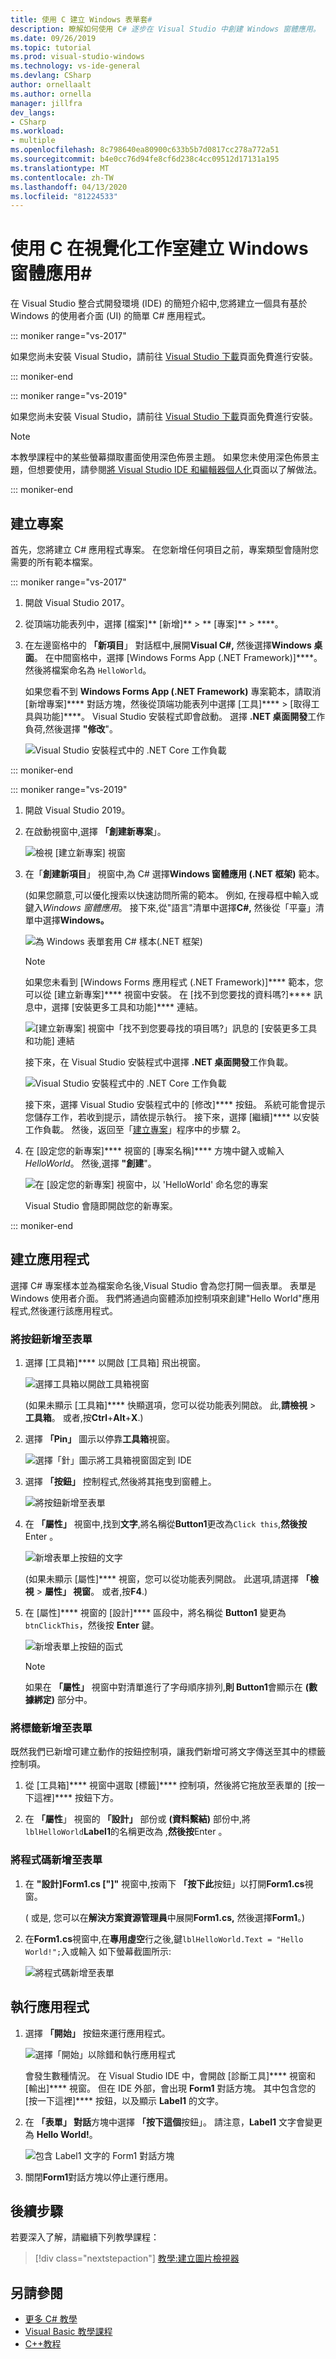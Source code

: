 ```yaml
---
title: 使用 C 建立 Windows 表單套#
description: 瞭解如何使用 C# 逐步在 Visual Studio 中創建 Windows 窗體應用。
ms.date: 09/26/2019
ms.topic: tutorial
ms.prod: visual-studio-windows
ms.technology: vs-ide-general
ms.devlang: CSharp
author: ornellaalt
ms.author: ornella
manager: jillfra
dev_langs:
- CSharp
ms.workload:
- multiple
ms.openlocfilehash: 8c798640ea80900c633b5b7d0817cc278a772a51
ms.sourcegitcommit: b4e0cc76d94fe8cf6d238c4cc09512d17131a195
ms.translationtype: MT
ms.contentlocale: zh-TW
ms.lasthandoff: 04/13/2020
ms.locfileid: "81224533"
---
```

# <a name="create-a-windows-forms-app-in-visual-studio-with-c"></a>使用 C 在視覺化工作室建立 Windows 窗體應用#

在 Visual Studio 整合式開發環境 (IDE) 的簡短介紹中,您將建立一個具有基於 Windows 的使用者介面 (UI) 的簡單 C# 應用程式。

::: moniker range="vs-2017"

如果您尚未安裝 Visual Studio，請前往 [Visual Studio 下載](https://visualstudio.microsoft.com/vs/older-downloads/?utm_medium=microsoft&utm_source=docs.microsoft.com&utm_campaign=vs+2017+download)頁面免費進行安裝。

::: moniker-end

::: moniker range="vs-2019"

如果您尚未安裝 Visual Studio，請前往 [Visual Studio 下載](https://visualstudio.microsoft.com/downloads)頁面免費進行安裝。

> [!NOTE]
> 本教學課程中的某些螢幕擷取畫面使用深色佈景主題。 如果您未使用深色佈景主題，但想要使用，請參閱[將 Visual Studio IDE 和編輯器個人化](../ide/quickstart-personalize-the-ide.md)頁面以了解做法。

::: moniker-end

## <a name="create-a-project"></a>建立專案

首先，您將建立 C# 應用程式專案。 在您新增任何項目之前，專案類型會隨附您需要的所有範本檔案。

::: moniker range="vs-2017"

1. 開啟 Visual Studio 2017。

1. 從頂端功能表列中，選擇 [檔案]** [新增]** > ** [專案]** > ****。

1. 在左邊窗格中的 **「新項目**」 對話框中,展開**Visual C#,** 然後選擇**Windows 桌面**。 在中間窗格中，選擇 [Windows Forms App (.NET Framework)]****。 然後將檔案命名為 `HelloWorld`。

     如果您看不到 **Windows Forms App (.NET Framework)** 專案範本，請取消 [新增專案]**** 對話方塊，然後從頂端功能表列中選擇 [工具]**** > [取得工具與功能]****。 Visual Studio 安裝程式即會啟動。 選擇 **.NET 桌面開發**工作負荷,然後選擇 **"修改**"。

     ![Visual Studio 安裝程式中的 .NET Core 工作負載](../ide/media/install-dot-net-desktop-env.png)

::: moniker-end

::: moniker range="vs-2019"

1. 開啟 Visual Studio 2019。

1. 在啟動視窗中,選擇 **「創建新專案**」。

   ![檢視 [建立新專案] 視窗](../get-started/media/vs-2019/create-new-project-dark-theme.png)

1. 在「**創建新項目**」 視窗中,為 C# 選擇**Windows 窗體應用 (.NET 框架)** 範本。

   (如果您願意,可以優化搜索以快速訪問所需的範本。 例如, 在搜尋框中輸入或鍵入*Windows 窗體應用*。 接下來,從"語言"清單中選擇**C#,** 然後從「平臺」清單中選擇**Windows。**  

   ![為 Windows 表單套用 C# 樣本(.NET 框架)](../get-started/csharp/media/vs-2019/csharp-create-new-winforms-project-nonfiltered.png)

   > [!NOTE]
   > 如果您未看到 [Windows Forms 應用程式 (.NET Framework)]**** 範本，您可以從 [建立新專案]**** 視窗中安裝。 在 [找不到您要找的資料嗎?]**** 訊息中，選擇 [安裝更多工具和功能]**** 連結。
   >
   > ![[建立新專案] 視窗中「找不到您要尋找的項目嗎?」訊息的 [安裝更多工具和功能] 連結](../get-started/media/vs-2019/not-finding-what-looking-for.png)
   >
   > 接下來，在 Visual Studio 安裝程式中選擇 **.NET 桌面開發**工作負載。
   >
   > ![Visual Studio 安裝程式中的 .NET Core 工作負載](../ide/media/install-dot-net-desktop-env.png)
   >
   > 接下來，選擇 Visual Studio 安裝程式中的 [修改]**** 按鈕。 系統可能會提示您儲存工作，若收到提示，請依提示執行。 接下來，選擇 [繼續]**** 以安裝工作負載。 然後，返回至「[建立專案](#create-a-project)」程序中的步驟 2。

1. 在 [設定您的新專案]**** 視窗的 [專案名稱]**** 方塊中鍵入或輸入 *HelloWorld*。 然後,選擇 **"創建**"。

   ![在 [設定您的新專案] 視窗中，以 'HelloWorld' 命名您的專案](../get-started/csharp/media/vs-2019/csharp-name-your-winform-project-helloworld.png)

   Visual Studio 會隨即開啟您的新專案。

::: moniker-end

## <a name="create-the-application"></a>建立應用程式

選擇 C# 專案樣本並為檔案命名後,Visual Studio 會為您打開一個表單。 表單是 Windows 使用者介面。 我們將通過向窗體添加控制項來創建"Hello World"應用程式,然後運行該應用程式。

### <a name="add-a-button-to-the-form"></a>將按鈕新增至表單

1. 選擇 [工具箱]**** 以開啟 [工具箱] 飛出視窗。

     ![選擇工具箱以開啟工具箱視窗](../ide/media/csharp-toolbox-toolwindow.png)

     (如果未顯示 [工具箱]**** 快顯選項，您可以從功能表列開啟。 此,**請檢視** > **工具箱**。 或者,按**Ctrl**+**Alt**+**X**.)

1. 選擇 **「Pin」** 圖示以停靠**工具箱**視窗。

     ![選擇「針」圖示將工具箱視窗固定到 IDE](../ide/media/vb-pin-the-toolbox-window.png)

1. 選擇 **「按鈕」** 控制程式,然後將其拖曳到窗體上。

     ![將按鈕新增至表單](../ide/media/csharp-add-button-form1.png)

1. 在 **「屬性」** 視窗中,找到**文字**,將名稱從**Button1**更改為`Click this`,**然後按**Enter 。

     ![新增表單上按鈕的文字](../ide/media/vb-button-control-text.png)

     (如果未顯示 [屬性]**** 視窗，您可以從功能表列開啟。 此選項,請選擇 **「檢視** > **屬性」 視窗**。 或者,按**F4**.)

1. 在 [屬性]**** 視窗的 [設計]**** 區段中，將名稱從 **Button1** 變更為 `btnClickThis`，然後按 **Enter** 鍵。

     ![新增表單上按鈕的函式](../ide/media/vb-button-control-function.png)

   > [!NOTE]
   > 如果在 **「屬性」** 視窗中對清單進行了字母順序排列,**則 Button1**會顯示在 **(數據綁定)** 部分中。

### <a name="add-a-label-to-the-form"></a>將標籤新增至表單

既然我們已新增可建立動作的按鈕控制項，讓我們新增可將文字傳送至其中的標籤控制項。

1. 從 [工具箱]**** 視窗中選取 [標籤]**** 控制項，然後將它拖放至表單的 [按一下這裡]**** 按鈕下方。

1. 在 **「屬性**」 視窗的 **「設計」** 部份或 **(資料繫結)** 部份中,將`lblHelloWorld`**Label1**的名稱更改為 ,**然後按**Enter 。

### <a name="add-code-to-the-form"></a>將程式碼新增至表單

1. 在 **"設計&#93;Form1.cs &#91;"&#93;"** 視窗中,按兩下 **「按下此**按鈕」以打開**Form1.cs**視窗。

      ( 或是, 您可以在**解決方案資源管理員**中展開**Form1.cs,** 然後選擇**Form1**。)

1. 在**Form1.cs**視窗中,在**專用虛空**行之後,鍵`lblHelloWorld.Text = "Hello World!";`入或輸入 如下螢幕截圖所示:

     ![將程式碼新增至表單](../get-started/csharp/media/csharp-winforms-add-code.png)

## <a name="run-the-application"></a>執行應用程式

1. 選擇 **「開始」** 按鈕來運行應用程式。

     ![選擇「開始」以除錯和執行應用程式](../ide/media/vb-click-start-hello-world.png)

   會發生數種情況。 在 Visual Studio IDE 中，會開啟 [診斷工具]**** 視窗和 [輸出]**** 視窗。 但在 IDE 外部，會出現 **Form1** 對話方塊。 其中包含您的 [按一下這裡]**** 按鈕，以及顯示 **Label1** 的文字。

1. 在 **「表單」 對話**方塊中選擇 **「按下這個**按鈕」。 請注意，**Label1** 文字會變更為 **Hello World!**。

    ![包含 Label1 文字的 Form1 對話方塊 ](../ide/media/vb-form1-dialog-hello-world.png)

1. 關閉**Form1**對話方塊以停止運行應用。

## <a name="next-steps"></a>後續步驟

若要深入了解，請繼續下列教學課程：

> [!div class="nextstepaction"]
> [教學:建立圖片檢視器](tutorial-1-create-a-picture-viewer.md)

## <a name="see-also"></a>另請參閱

* [更多 C# 教學](/visualstudio/get-started/csharp/)
* [Visual Basic 教學課程](/visualstudio/get-started/visual-basic/)
* [C++教程](/cpp/get-started/tutorial-console-cpp)
